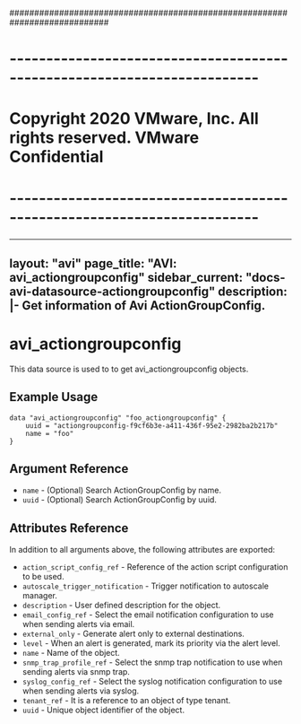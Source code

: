 ############################################################################
# ------------------------------------------------------------------------
# Copyright 2020 VMware, Inc.  All rights reserved. VMware Confidential
# ------------------------------------------------------------------------
###

---
layout: "avi"
page_title: "AVI: avi_actiongroupconfig"
sidebar_current: "docs-avi-datasource-actiongroupconfig"
description: |-
  Get information of Avi ActionGroupConfig.
---

# avi_actiongroupconfig

This data source is used to to get avi_actiongroupconfig objects.

## Example Usage

```hcl
data "avi_actiongroupconfig" "foo_actiongroupconfig" {
    uuid = "actiongroupconfig-f9cf6b3e-a411-436f-95e2-2982ba2b217b"
    name = "foo"
}
```

## Argument Reference

* `name` - (Optional) Search ActionGroupConfig by name.
* `uuid` - (Optional) Search ActionGroupConfig by uuid.

## Attributes Reference

In addition to all arguments above, the following attributes are exported:

* `action_script_config_ref` - Reference of the action script configuration to be used.
* `autoscale_trigger_notification` - Trigger notification to autoscale manager.
* `description` - User defined description for the object.
* `email_config_ref` - Select the email notification configuration to use when sending alerts via email.
* `external_only` - Generate alert only to external destinations.
* `level` - When an alert is generated, mark its priority via the alert level.
* `name` - Name of the object.
* `snmp_trap_profile_ref` - Select the snmp trap notification to use when sending alerts via snmp trap.
* `syslog_config_ref` - Select the syslog notification configuration to use when sending alerts via syslog.
* `tenant_ref` - It is a reference to an object of type tenant.
* `uuid` - Unique object identifier of the object.

